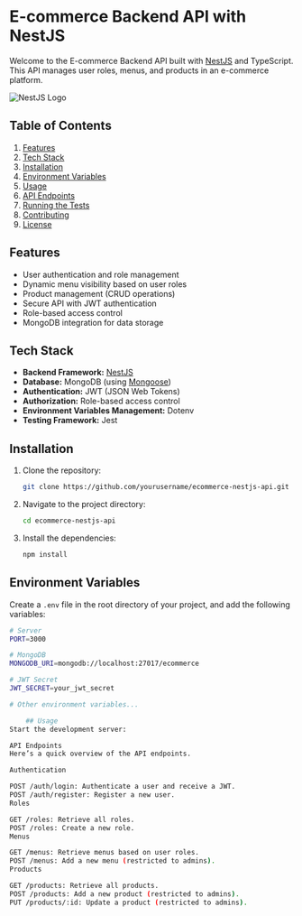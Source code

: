 # E-commerce Backend API with NestJS

Welcome to the E-commerce Backend API built with [NestJS](https://nestjs.com/) and TypeScript. This API manages user roles, menus, and products in an e-commerce platform.

![NestJS Logo](https://nestjs.com/img/logo_text.svg)

## Table of Contents

1. [Features](#features)
2. [Tech Stack](#tech-stack)
3. [Installation](#installation)
4. [Environment Variables](#environment-variables)
5. [Usage](#usage)
6. [API Endpoints](#api-endpoints)
7. [Running the Tests](#running-the-tests)
8. [Contributing](#contributing)
9. [License](#license)

## Features

- User authentication and role management
- Dynamic menu visibility based on user roles
- Product management (CRUD operations)
- Secure API with JWT authentication
- Role-based access control
- MongoDB integration for data storage

## Tech Stack

- **Backend Framework:** [NestJS](https://nestjs.com/)
- **Database:** MongoDB (using [Mongoose](https://mongoosejs.com/))
- **Authentication:** JWT (JSON Web Tokens)
- **Authorization:** Role-based access control
- **Environment Variables Management:** Dotenv
- **Testing Framework:** Jest

## Installation

1. Clone the repository:

    ```bash
    git clone https://github.com/yourusername/ecommerce-nestjs-api.git
    ```

2. Navigate to the project directory:

    ```bash
    cd ecommerce-nestjs-api
    ```

3. Install the dependencies:

    ```bash
    npm install
    ```

## Environment Variables

Create a `.env` file in the root directory of your project, and add the following variables:

```bash
# Server
PORT=3000

# MongoDB
MONGODB_URI=mongodb://localhost:27017/ecommerce

# JWT Secret
JWT_SECRET=your_jwt_secret

# Other environment variables...

    ## Usage
Start the development server:

API Endpoints
Here’s a quick overview of the API endpoints.

Authentication

POST /auth/login: Authenticate a user and receive a JWT.
POST /auth/register: Register a new user.
Roles

GET /roles: Retrieve all roles.
POST /roles: Create a new role.
Menus

GET /menus: Retrieve menus based on user roles.
POST /menus: Add a new menu (restricted to admins).
Products

GET /products: Retrieve all products.
POST /products: Add a new product (restricted to admins).
PUT /products/:id: Update a product (restricted to admins).


